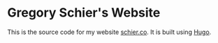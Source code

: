# Gregory Schier's Website

This is the source code for my website [schier.co](http://schier.co). It is built using 
[Hugo](https://gohugo.io/).